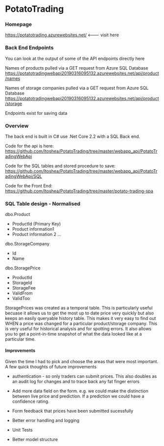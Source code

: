 # PotatoTrading

### Homepage
https://potatotrading.azurewebsites.net/ <--- visit here 

### Back End Endpoints
You can look at the output of some of the API endpoints directly here

Names of products pulled via a GET request from Azure SQL Database
https://potatotradingwebapi20190316095132.azurewebsites.net/api/product/names

Names of storage companies pulled via a GET request from Azure SQL Database
https://potatotradingwebapi20190316095132.azurewebsites.net/api/product/storage

Endpoints exist for saving data

### Overview
The back end is built in C# use .Net Core 2.2 with a SQL Back end. 

Code for the api is here: https://github.com/ltoshea/PotatoTrading/tree/master/webapp_api/PotatoTradingWebApi

Code for the SQL tables and stored procedure to save:
https://github.com/ltoshea/PotatoTrading/tree/master/webapp_api/PotatoTradingWebApi/SQL

Code for the Front End:
https://github.com/ltoshea/PotatoTrading/tree/master/potato-trading-spa

### SQL Table design - Normalised

dbo.Product
- ProductId (Primary Key)
- Product information1
- Product information 2
...

dbo.StorageCompany
- Id
- Name

dbo.StoragePrice
- ProductId
- StorageId
- StorageFee
- ValidFrom
- ValidToo

StoragePrices was created as a temporal table. This is particularly useful becuase it allows us to get the most up to date price very quickly but also keeps an easily queryable history table. This makes it very easy to find out WHEN a price was changed for a particular product/storage company. This is very useful for historical analysis and for spotting errors. It also allows you to get a  point-in-time snapshot of what the data looked like at a particular time.


#### Improvements
Given the time I had to pick and choose the areas that were most important. A few quick thoughts of future improvements

- authentication - so only traders can submit prices. This also doubles as an audit log for changes and to trace back any fat finger errors

- Add more data field on the form. 
e.g. we could make the distinction between live price and prediction. If a prediction we could have a confidence rating.

- Form feedback that prices have been submitted sucessfully

- Better error handling and logging 

- Unit Tests

- Better model structure
